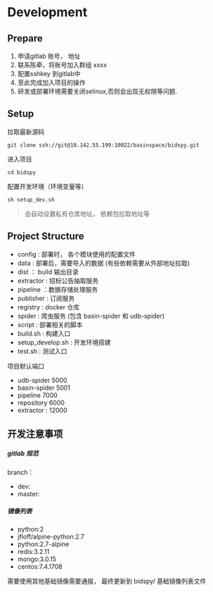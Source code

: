 #  Development

## Prepare

1. 申请gitlab 账号， 地址
1. 联系陈牵，将账号加入群组 xxxx
1. 配置sshkey 到gitlab中
1. 至此完成加入项目的操作
1. 研发或部署环境需要关闭selinux,否则会出现无权限等问题.

## Setup


拉取最新源码

```
git clone ssh://git@10.142.55.199:10022/basinspace/bidspy.git
```

进入项目

```
cd bidspy
```

配置开发环境（环境变量等）

```
sh setup_dev.sh
```

> 会自动设置私有仓库地址， 依赖包拉取地址等


## Project Structure

- config : 部署时， 各个模块使用的配置文件
- data : 部署后，需要导入的数据 (有些依赖需要从外部地址拉取)
- dist ： build 输出目录
- extractor : 招标公告抽取服务
- pipeline ：数据存储处理服务
- publisher : 订阅服务
- registry : docker 仓库
- spider : 爬虫服务 (包含 basin-spider 和 udb-spider)
- script : 部署相关的脚本
- build.sh : 构建入口
- setup_develop.sh : 开发环境搭建
- test.sh : 测试入口


项目默认端口

- udb-spider 5000
- basin-spider 5001
- pipeline 7000
- repository 6000
- extractor : 12000


## 开发注意事项

##### gitlab 规范

branch： 

- dev:
- master: 


##### 镜像列表

- python:2
- jfloff/alpine-python:2.7
- python:2.7-alpine
- redis:3.2.11
- mongo:3.0.15
- centos:7.4.1708


需要使用其他基础镜像需要通报， 最终更新到 bidspy/   基础镜像列表文件
